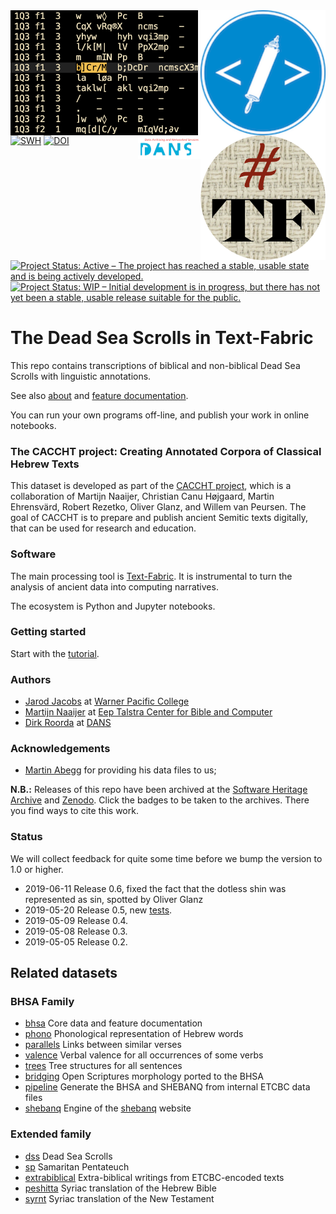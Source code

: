 <div>
<img src="docs/images/dss-logo.png" align="left" width="300"/>
<img src="docs/images/etcbc.png" align="right" width="200"/>
<img src="docs/images/tf.png" align="right" width="200"/>
<img src="docs/images/dans.png" align="right" width="100"/>
</div>

[![SWH](https://archive.softwareheritage.org/badge/origin/https://github.com/ETCBC/dss/)](https://archive.softwareheritage.org/browse/origin/https://github.com/ETCBC/dss/)
[![DOI](https://zenodo.org/badge/168822533.svg)](https://zenodo.org/badge/latestdoi/168822533)
[![Project Status: Active – The project has reached a stable, usable state and is being actively developed.](https://www.repostatus.org/badges/latest/active.svg)](https://www.repostatus.org/#active)
[![Project Status: WIP – Initial development is in progress, but there has not yet been a stable, usable release suitable for the public.](https://www.repostatus.org/badges/latest/wip.svg)](https://www.repostatus.org/#wip)

# The Dead Sea Scrolls in Text-Fabric

This repo contains transcriptions of biblical and non-biblical Dead Sea Scrolls with linguistic annotations.

See also
[about](docs/about.md)
and
[feature documentation](docs/feature_documentation.md).

You can run your own programs off-line, and publish your work in online notebooks.

### The CACCHT project: Creating Annotated Corpora of Classical Hebrew Texts

This dataset is developed as part of the [CACCHT project](https://github.com/CACCHT), which is a collaboration of Martijn Naaijer, Christian Canu Højgaard, Martin Ehrensvärd, Robert Rezetko, Oliver Glanz, and Willem van Peursen. The goal of CACCHT is to prepare and publish ancient Semitic texts digitally, that can be used for research and education.

### Software

The main processing tool is [Text-Fabric](https://github.com/annotation/text-fabric/).
It is instrumental to turn the analysis of ancient data into computing narratives.

The ecosystem is Python and Jupyter notebooks.

### Getting started

Start with the
[tutorial](https://nbviewer.jupyter.org/github/etcbc/dss/blob/master/tutorial/start.ipynb).

### Authors

*   [Jarod Jacobs](https://warnerpacific.academia.edu/JarodJacobs)
    at 
    [Warner Pacific College](http://www.warnerpacific.edu)
*   [Martijn Naaijer](https://vu-nl.academia.edu/MartijnNaaijer)
    at 
    [Eep Talstra Center for Bible and Computer](http://etcbc.nl)
*   [Dirk Roorda](https://github.com/dirkroorda) at
    [DANS](https://www.dans.knaw.nl)

### Acknowledgements

* [Martin Abegg](https://en.wikipedia.org/wiki/Martin_Abegg)
  for providing his data files to us;

**N.B.:** Releases of this repo have been archived at
the
[Software Heritage Archive](https://www.softwareheritage.org)
and
[Zenodo](https://zenodo.org).
Click the badges to be taken to the archives. There you find ways to cite this work.

### Status

We will collect feedback for quite some time before we bump the version to 1.0 or higher.

*   2019-06-11 Release 0.6, fixed the fact that the dotless shin was represented as sin, spotted by Oliver Glanz
*   2019-05-20 Release 0.5,
    new
    [tests](https://nbviewer.jupyter.org/github/etcbc/dss/blob/master/programs/checks.ipynb).
*   2019-05-09 Release 0.4.
*   2019-05-08 Release 0.3.
*   2019-05-05 Release 0.2.

## Related datasets
### BHSA Family

* [bhsa](https://github.com/etcbc/bhsa) Core data and feature documentation
* [phono](https://github.com/etcbc/phono) Phonological representation of Hebrew words
* [parallels](https://github.com/etcbc/parallels) Links between similar verses
* [valence](https://github.com/etcbc/valence) Verbal valence for all occurrences
  of some verbs
* [trees](https://github.com/etcbc/trees) Tree structures for all sentences
* [bridging](https://github.com/etcbc/bridging) Open Scriptures morphology
  ported to the BHSA
* [pipeline](https://github.com/etcbc/pipeline) Generate the BHSA and SHEBANQ
  from internal ETCBC data files
* [shebanq](https://github.com/etcbc/shebanq) Engine of the
  [shebanq](https://shebanq.ancient-data.org) website

### Extended family

* [dss](https://github.com/etcbc/dss) Dead Sea Scrolls
* [sp](https://github.com/dt-ucph/sp) Samaritan Pentateuch
* [extrabiblical](https://github.com/etcbc/extrabiblical)
  Extra-biblical writings from ETCBC-encoded texts
* [peshitta](https://github.com/etcbc/peshitta)
  Syriac translation of the Hebrew Bible
* [syrnt](https://github.com/etcbc/syrnt)
  Syriac translation of the New Testament
